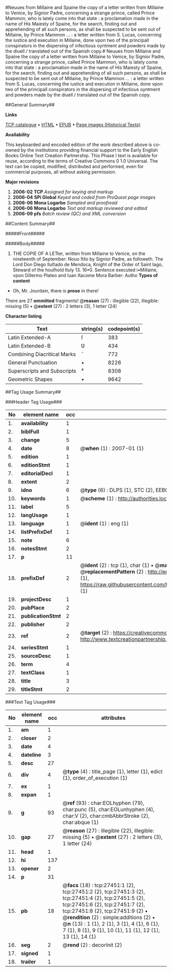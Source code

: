 #Neuues from Millaine and Spaine the copy of a letter written from Millaine to Venice, by Signior Padre, concerning a strange prince, called Prince Mammon, who is lately come into that state : a proclamation made in the name of His Maiesty of Spaine, for the search, finding out and apprehending of all such persons, as shall be suspected to be sent out of Millaine, by Prince Mammon ... : a letter written from S. Lucas, concerning the iustice and execution in Millaine, done vpon two of the principall conspirators in the dispersing of infectious oyntment and powders made by the diuell / translated out of the Spanish copy.#
Neuues from Millaine and Spaine the copy of a letter written from Millaine to Venice, by Signior Padre, concerning a strange prince, called Prince Mammon, who is lately come into that state : a proclamation made in the name of His Maiesty of Spaine, for the search, finding out and apprehending of all such persons, as shall be suspected to be sent out of Millaine, by Prince Mammon ... : a letter written from S. Lucas, concerning the iustice and execution in Millaine, done vpon two of the principall conspirators in the dispersing of infectious oyntment and powders made by the diuell / translated out of the Spanish copy.

##General Summary##

**Links**

[TCP catalogue](http://www.ota.ox.ac.uk/tcp/)  • 
[HTML](http://tei.it.ox.ac.uk/tcp/Texts-HTML/free/A07/A07532.html)  • 
[EPUB](http://tei.it.ox.ac.uk/tcp/Texts-EPUB/free/A07/A07532.epub) • 
[Page images (Historical Texts)](https://data.historicaltexts.jisc.ac.uk/view?pubId=eebo-24252224e&pageId=eebo-24252224e-27451-1)

**Availability**

This keyboarded and encoded edition of the
	       work described above is co-owned by the institutions
	       providing financial support to the Early English Books
	       Online Text Creation Partnership. This Phase I text is
	       available for reuse, according to the terms of Creative
	       Commons 0 1.0 Universal. The text can be copied,
	       modified, distributed and performed, even for
	       commercial purposes, all without asking permission.

**Major revisions**

1. __2006-02__ __TCP__ *Assigned for keying and markup*
1. __2006-04__ __SPi Global__ *Keyed and coded from ProQuest page images*
1. __2006-06__ __Mona Logarbo__ *Sampled and proofread*
1. __2006-06__ __Mona Logarbo__ *Text and markup reviewed and edited*
1. __2006-09__ __pfs__ *Batch review (QC) and XML conversion*

##Content Summary##

#####Front#####

#####Body#####

1. THE COPIE OF A LETter, written from Millaine to Venice, on the nineteenth of September: Nouo ſtilo by Signior Padre, as followeth.
The Lord Don Diego Iluſtado de Mendoca, Knight of the Order of Saint Iago, Steward of the houſhold tIuly 13. 16•0. Sentence executed i•Millaine, vpon Gillermo Plateo and Iuan Xacome Mora Barber: Autho
**Types of content**

  * Oh, Mr. Jourdain, there is **prose** in there!

There are 27 **ommitted** fragments! 
 @__reason__ (27) : illegible (22), illegible: missing (5)  •  @__extent__ (27) : 2 letters (3), 1 letter (24)

**Character listing**


|Text|string(s)|codepoint(s)|
|---|---|---|
|Latin Extended-A|ſ|383|
|Latin Extended-B|Ʋ|434|
|Combining             Diacritical Marks|̄|772|
|General Punctuation|•|8226|
|Superscripts             and Subscripts|⁴|8308|
|Geometric Shapes|▪|9642|

##Tag Usage Summary##

###Header Tag Usage###

|No|element name|occ|attributes|
|---|---|---|---|
|1.|__availability__|1||
|2.|__biblFull__|1||
|3.|__change__|5||
|4.|__date__|8| @__when__ (1) : 2007-01 (1)|
|5.|__edition__|1||
|6.|__editionStmt__|1||
|7.|__editorialDecl__|1||
|8.|__extent__|2||
|9.|__idno__|6| @__type__ (6) : DLPS (1), STC (2), EEBO-CITATION (1), OCLC (1), VID (1)|
|10.|__keywords__|1| @__scheme__ (1) : http://authorities.loc.gov/ (1)|
|11.|__label__|5||
|12.|__langUsage__|1||
|13.|__language__|1| @__ident__ (1) : eng (1)|
|14.|__listPrefixDef__|1||
|15.|__note__|6||
|16.|__notesStmt__|2||
|17.|__p__|11||
|18.|__prefixDef__|2| @__ident__ (2) : tcp (1), char (1)  •  @__matchPattern__ (2) : ([0-9\-]+):([0-9IVX]+) (1), (.+) (1)  •  @__replacementPattern__ (2) : http://eebo.chadwyck.com/downloadtiff?vid=$1&page=$2 (1), https://raw.githubusercontent.com/textcreationpartnership/Texts/master/tcpchars.xml#$1 (1)|
|19.|__projectDesc__|1||
|20.|__pubPlace__|2||
|21.|__publicationStmt__|2||
|22.|__publisher__|2||
|23.|__ref__|2| @__target__ (2) : https://creativecommons.org/publicdomain/zero/1.0/ (1), http://www.textcreationpartnership.org/docs/. (1)|
|24.|__seriesStmt__|1||
|25.|__sourceDesc__|1||
|26.|__term__|4||
|27.|__textClass__|1||
|28.|__title__|3||
|29.|__titleStmt__|2||


###Text Tag Usage###

|No|element name|occ|attributes|
|---|---|---|---|
|1.|__am__|1||
|2.|__closer__|2||
|3.|__date__|4||
|4.|__dateline__|3||
|5.|__desc__|27||
|6.|__div__|4| @__type__ (4) : title_page (1), letter (1), edict (1), order_of_execution (1)|
|7.|__ex__|1||
|8.|__expan__|1||
|9.|__g__|93| @__ref__ (93) : char:EOLhyphen (79), char:punc (5), char:EOLunhyphen (4), char:V (2), char:cmbAbbrStroke (2), char:abque (1)|
|10.|__gap__|27| @__reason__ (27) : illegible (22), illegible: missing (5)  •  @__extent__ (27) : 2 letters (3), 1 letter (24)|
|11.|__head__|1||
|12.|__hi__|137||
|13.|__opener__|2||
|14.|__p__|31||
|15.|__pb__|18| @__facs__ (18) : tcp:27451:1 (2), tcp:27451:2 (2), tcp:27451:3 (2), tcp:27451:4 (2), tcp:27451:5 (2), tcp:27451:6 (2), tcp:27451:7 (2), tcp:27451:8 (2), tcp:27451:9 (2)  •  @__rendition__ (2) : simple:additions (2)  •  @__n__ (13) : 1 (1), 2 (1), 3 (1), 4 (1), 6 (1), 7 (1), 8 (1), 9 (1), 10 (1), 11 (1), 12 (1), 13 (1), 14 (1)|
|16.|__seg__|2| @__rend__ (2) : decorInit (2)|
|17.|__signed__|1||
|18.|__trailer__|1||
